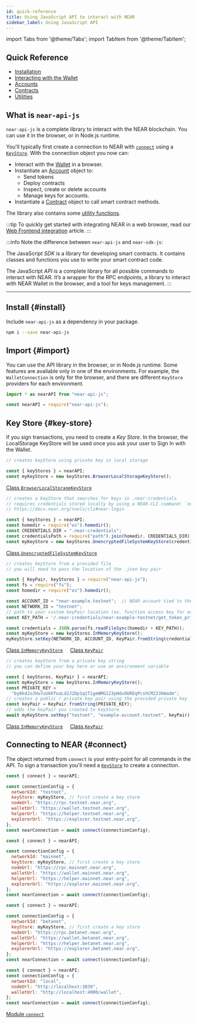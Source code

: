```yaml
---
id: quick-reference
title: Using JavaScript API to interact with NEAR
sidebar_label: Using JavaScript API
---
```


import Tabs from '@theme/Tabs';
import TabItem from '@theme/TabItem';

## Quick Reference

- [Installation](#install)
- [Interacting with the Wallet](naj-wallet.md)
- [Accounts](naj-account.md)
- [Contracts](naj-contract.md)
- [Utilities](naj-utils.md)

## What is `near-api-js`

`near-api-js` is a complete library to interact with the NEAR blockchain. You can use it in the browser, or in Node.js runtime.

You'll typically first create a connection to NEAR with [`connect`](#connect) using a [`KeyStore`](#key-store).
With the connection object you now can:
- Interact with the [Wallet](naj-wallet.md) in a browser.
- Instantiate an [Account](naj-account.md) object to:
  - Send tokens
  - Deploy contracts
  - Inspect, create or delete accounts
  - Manage keys for accounts.
- Instantiate a [Contract](naj-contract.md) object to call smart contract methods.

The library also contains some [utility functions](naj-utils.md).

:::tip
To quickly get started with integrating NEAR in a web browser, read our [Web Frontend integration](/develop/integrate/frontend) article.
:::

:::info
Note the difference between `near-api-js` and `near-sdk-js`:

The JavaScript _SDK_ is a library for developing smart contracts. It contains classes and functions you use to write your smart contract code.

The JavaScript _API_ is a complete library for all possible commands to interact with NEAR. It’s a wrapper for the RPC endpoints, a library to interact with NEAR Wallet in the browser, and a tool for keys management.
:::

---

## Install {#install}

Include `near-api-js` as a dependency in your package.

```bash
npm i --save near-api-js
```

## Import {#import}

You can use the API library in the browser, or in Node.js runtime. Some features are available only in one of the environments.
For example, the `WalletConnection` is only for the browser, and there are different `KeyStore` providers for each environment.

<Tabs>
<TabItem value="Browser" label="Browser" default>

```js
import * as nearAPI from "near-api-js";
```

</TabItem>
<TabItem value="Node" label="Node">

```js
const nearAPI = require("near-api-js");
```

</TabItem>
</Tabs>

## Key Store {#key-store}

If you sign transactions, you need to create a _Key Store_. In the browser, the LocalStorage KeyStore will be used once you ask your user to Sign In with the Wallet.

<Tabs>
<TabItem value="browser" label="Using Browser" default>

```js
// creates keyStore using private key in local storage

const { keyStores } = nearAPI;
const myKeyStore = new keyStores.BrowserLocalStorageKeyStore();
```


[<span class="typedoc-icon typedoc-icon-class"></span> Class `BrowserLocalStorageKeyStore`](https://near.github.io/near-api-js/classes/key_stores_browser_local_storage_key_store.BrowserLocalStorageKeyStore)

</TabItem>
<TabItem value="dir" label="Using Credentials Directory">

```js
// creates a keyStore that searches for keys in .near-credentials
// requires credentials stored locally by using a NEAR-CLI command: `near login` 
// https://docs.near.org/tools/cli#near-login

const { keyStores } = nearAPI;
const homedir = require("os").homedir();
const CREDENTIALS_DIR = ".near-credentials";
const credentialsPath = require("path").join(homedir, CREDENTIALS_DIR);
const myKeyStore = new keyStores.UnencryptedFileSystemKeyStore(credentialsPath);
```

[<span class="typedoc-icon typedoc-icon-class"></span> Class `UnencryptedFileSystemKeyStore`](https://near.github.io/near-api-js/classes/key_stores_unencrypted_file_system_keystore.UnencryptedFileSystemKeyStore)

</TabItem>
<TabItem value="file" label="Using a File">

```js
// creates keyStore from a provided file
// you will need to pass the location of the .json key pair

const { KeyPair, keyStores } = require("near-api-js");
const fs = require("fs");
const homedir = require("os").homedir();

const ACCOUNT_ID = "near-example.testnet";  // NEAR account tied to the keyPair
const NETWORK_ID = "testnet";
// path to your custom keyPair location (ex. function access key for example account)
const KEY_PATH = '/.near-credentials/near-example-testnet/get_token_price.json';

const credentials = JSON.parse(fs.readFileSync(homedir + KEY_PATH));
const myKeyStore = new keyStores.InMemoryKeyStore();
myKeyStore.setKey(NETWORK_ID, ACCOUNT_ID, KeyPair.fromString(credentials.private_key));
```

[<span class="typedoc-icon typedoc-icon-class"></span> Class `InMemoryKeyStore`](https://near.github.io/near-api-js/classes/key_stores_in_memory_key_store.InMemoryKeyStore)
&nbsp;&nbsp;&nbsp;
[<span class="typedoc-icon typedoc-icon-class"></span> Class `KeyPair`](https://near.github.io/near-api-js/classes/utils_key_pair.KeyPair)

</TabItem>
<TabItem value="key" label="Using a private key string">

```js
// creates keyStore from a private key string
// you can define your key here or use an environment variable

const { keyStores, KeyPair } = nearAPI;
const myKeyStore = new keyStores.InMemoryKeyStore();
const PRIVATE_KEY =
  "by8kdJoJHu7uUkKfoaLd2J2Dp1q1TigeWMG123pHdu9UREqPcshCM223kWadm";
// creates a public / private key pair using the provided private key
const keyPair = KeyPair.fromString(PRIVATE_KEY);
// adds the keyPair you created to keyStore
await myKeyStore.setKey("testnet", "example-account.testnet", keyPair);
```

[<span class="typedoc-icon typedoc-icon-class"></span> Class `InMemoryKeyStore`](https://near.github.io/near-api-js/classes/key_stores_in_memory_key_store.InMemoryKeyStore)
&nbsp;&nbsp;&nbsp;
[<span class="typedoc-icon typedoc-icon-class"></span> Class `KeyPair`](https://near.github.io/near-api-js/classes/utils_key_pair.KeyPair)

</TabItem>
</Tabs>

## Connecting to NEAR {#connect}

The object returned from `connect` is your entry-point for all commands in the API.
To sign a transaction you'll need a [`KeyStore`](#key-store) to create a connection.

<Tabs>
<TabItem value="testnet" label="TestNet" default>

```js
const { connect } = nearAPI;

const connectionConfig = {
  networkId: "testnet",
  keyStore: myKeyStore, // first create a key store 
  nodeUrl: "https://rpc.testnet.near.org",
  walletUrl: "https://wallet.testnet.near.org",
  helperUrl: "https://helper.testnet.near.org",
  explorerUrl: "https://explorer.testnet.near.org",
};
const nearConnection = await connect(connectionConfig);
```

</TabItem>
<TabItem value="mainnet" label="MainNet">

```js
const { connect } = nearAPI;

const connectionConfig = {
  networkId: "mainnet",
  keyStore: myKeyStore, // first create a key store
  nodeUrl: "https://rpc.mainnet.near.org",
  walletUrl: "https://wallet.mainnet.near.org",
  helperUrl: "https://helper.mainnet.near.org",
  explorerUrl: "https://explorer.mainnet.near.org",
};
const nearConnection = await connect(connectionConfig);
```

</TabItem>
<TabItem value="betanet" label="BetaNet">

```js
const { connect } = nearAPI;

const connectionConfig = {
  networkId: "betanet",
  keyStore: myKeyStore, // first create a key store
  nodeUrl: "https://rpc.betanet.near.org",
  walletUrl: "https://wallet.betanet.near.org",
  helperUrl: "https://helper.betanet.near.org",
  explorerUrl: "https://explorer.betanet.near.org",
};
const nearConnection = await connect(connectionConfig);
```

</TabItem>
<TabItem value="localnet" label="LocalNet">

```js
const { connect } = nearAPI;
const connectionConfig = {
  networkId: "local",
  nodeUrl: "http://localhost:3030",
  walletUrl: "http://localhost:4000/wallet",
};
const nearConnection = await connect(connectionConfig);
```

</TabItem>
</Tabs>

[<span class="typedoc-icon typedoc-icon-module"></span> Module `connect`](https://near.github.io/near-api-js/modules/connect)

